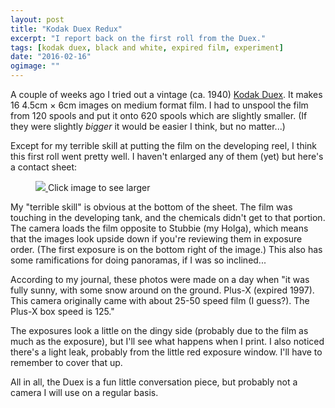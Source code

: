 ```yaml
---
layout: post
title: "Kodak Duex Redux"
excerpt: "I report back on the first roll from the Duex."
tags: [kodak duex, black and white, expired film, experiment]
date: "2016-02-16"
ogimage: ""
---
```


A couple of weeks ago I tried out a vintage (ca. 1940) [Kodak Duex](/kodak-duex/). It makes 16 4.5cm × 6cm images on medium format film. I had to unspool the film from 120 spools and put it onto 620 spools which are slightly smaller. (If they were slightly *bigger* it would be easier I think, but no matter...)

Except for my terrible skill at putting the film on the developing reel, I think this first roll went pretty well. I haven't enlarged any of them (yet) but here's a contact sheet:

<figure class="image-s">
  <a href="/images/posts/l/2016-01-31-barbara-tozier-duex-contact.jpg" title="Contact sheet, Duex Roll 1">
    <img src="/images/posts/s/2016-01-31-barbara-tozier-duex-contact.jpg">
  </a>
    <span class="image-s-caption">Click image to see larger</span>
</figure>

My "terrible skill" is obvious at the bottom of the sheet. The film was touching in the developing tank, and the chemicals didn't get to that portion. The camera loads the film opposite to Stubbie (my Holga), which means that the images look upside down if you're reviewing them in exposure order. (The first exposure is on the bottom right of the image.) This also has some ramifications for doing panoramas, if I was so inclined...

According to my journal, these photos were made on a day when "it was fully sunny, with some snow around on the ground. Plus-X (expired 1997). This camera originally came with about 25-50 speed film (I guess?). The Plus-X box speed is 125."

The exposures look a little on the dingy side (probably due to the film as much as the exposure), but I'll see what happens when I print. I also noticed there's a light leak, probably from the little red exposure window. I'll have to remember to cover that up.

All in all, the Duex is a fun little conversation piece, but probably not a camera I will use on a regular basis.
